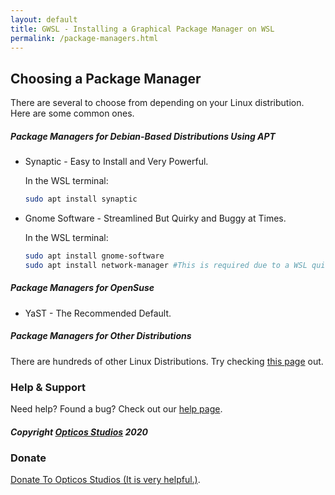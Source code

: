 ```yaml
---
layout: default
title: GWSL - Installing a Graphical Package Manager on WSL
permalink: /package-managers.html
---
```

## Choosing a Package Manager

There are several to choose from depending on your Linux distribution. Here are some common ones.

##### Package Managers for Debian-Based Distributions Using APT

*  Synaptic - Easy to Install and Very Powerful.

   In the WSL terminal:
   
   ```bash
   sudo apt install synaptic
   ```

*  Gnome Software - Streamlined But Quirky and Buggy at Times.

   In the WSL terminal:
   
   ```bash
   sudo apt install gnome-software
   sudo apt install network-manager #This is required due to a WSL quirk
   ```

##### Package Managers for OpenSuse

*  YaST - The Recommended Default.

##### Package Managers for Other Distributions

There are hundreds of other Linux Distributions. Try checking [this page](https://www.tecmint.com/linux-package-managers/) out.



### Help & Support
Need help? Found a bug? Check out our [help page](./help.html).


##### Copyright [Opticos Studios](http://opticos.studio) 2020


### Donate

[Donate To Opticos Studios (It is very helpful.)](https://sites.google.com/bartimee.com/opticos-studios/donate#h.p_6-1t7x2XFvCP).
